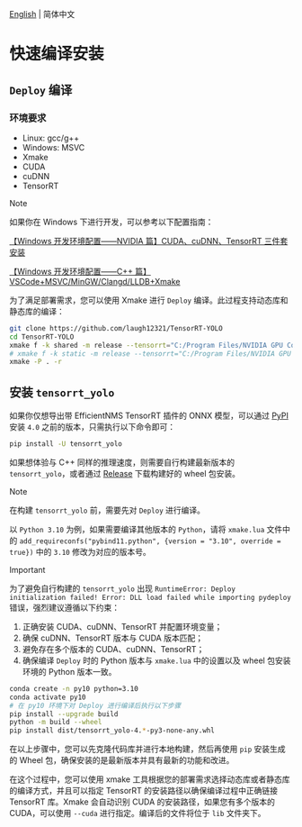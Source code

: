 [English](../en/build_and_install.md) | 简体中文

# 快速编译安装

## `Deploy` 编译

### 环境要求

- Linux: gcc/g++
- Windows: MSVC
- Xmake
- CUDA
- cuDNN
- TensorRT

> [!NOTE]  
> 如果你在 Windows 下进行开发，可以参考以下配置指南：
> 
> [【Windows 开发环境配置——NVIDIA 篇】CUDA、cuDNN、TensorRT 三件套安装](https://www.cnblogs.com/laugh12321/p/17830096.html)
> 
> [【Windows 开发环境配置——C++ 篇】VSCode+MSVC/MinGW/Clangd/LLDB+Xmake](https://www.cnblogs.com/laugh12321/p/17827624.html)

为了满足部署需求，您可以使用 Xmake 进行 `Deploy` 编译。此过程支持动态库和静态库的编译：

```bash
git clone https://github.com/laugh12321/TensorRT-YOLO
cd TensorRT-YOLO
xmake f -k shared -m release --tensorrt="C:/Program Files/NVIDIA GPU Computing Toolkit/TensorRT/v8.6.1.6"
# xmake f -k static -m release --tensorrt="C:/Program Files/NVIDIA GPU Computing Toolkit/TensorRT/v8.6.1.6"
xmake -P . -r
```

## 安装 `tensorrt_yolo`

如果你仅想导出带 EfficientNMS TensorRT 插件的 ONNX 模型，可以通过 [PyPI](https://pypi.org/project/tensorrt-yolo) 安装 `4.0` 之前的版本，只需执行以下命令即可：

```bash
pip install -U tensorrt_yolo
```

如果想体验与 C++ 同样的推理速度，则需要自行构建最新版本的 `tensorrt_yolo`，或者通过 [Release](https://github.com/laugh12321/TensorRT-YOLO/releases) 下载构建好的 wheel 包安装。

> [!NOTE]  
> 在构建 `tensorrt_yolo` 前，需要先对 `Deploy` 进行编译。
> 
> 以 `Python 3.10` 为例，如果需要编译其他版本的 `Python`，请将 `xmake.lua` 文件中的 `add_requireconfs("pybind11.python", {version = "3.10", override = true})` 中的 `3.10` 修改为对应的版本号。

> [!IMPORTANT]  
> 为了避免自行构建的 `tensorrt_yolo` 出现 `RuntimeError: Deploy initialization failed! Error: DLL load failed while importing pydeploy` 错误，强烈建议遵循以下约束：
>
> 1. 正确安装 CUDA、cuDNN、TensorRT 并配置环境变量；
> 2. 确保 cuDNN、TensorRT 版本与 CUDA 版本匹配；
> 3. 避免存在多个版本的 CUDA、cuDNN、TensorRT；
> 4. 确保编译 `Deploy` 时的 Python 版本与 `xmake.lua` 中的设置以及 wheel 包安装环境的 Python 版本一致。

```bash
conda create -n py10 python=3.10
conda activate py10
# 在 py10 环境下对 Deploy 进行编译后执行以下步骤
pip install --upgrade build
python -m build --wheel
pip install dist/tensorrt_yolo-4.*-py3-none-any.whl
```

在以上步骤中，您可以先克隆代码库并进行本地构建，然后再使用 `pip` 安装生成的 Wheel 包，确保安装的是最新版本并具有最新的功能和改进。

在这个过程中，您可以使用 xmake 工具根据您的部署需求选择动态库或者静态库的编译方式，并且可以指定 TensorRT 的安装路径以确保编译过程中正确链接 TensorRT 库。Xmake 会自动识别 CUDA 的安装路径，如果您有多个版本的 CUDA，可以使用 `--cuda` 进行指定。编译后的文件将位于 `lib` 文件夹下。